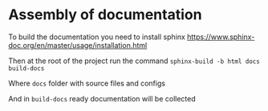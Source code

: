 # Assembly of documentation

To build the documentation you need to install sphinx
https://www.sphinx-doc.org/en/master/usage/installation.html

Then at the root of the project run the command `sphinx-build -b html docs build-docs`

Where `docs` folder with source files and configs

And in `build-docs` ready documentation will be collected
